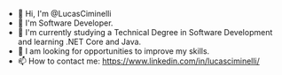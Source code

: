 - 👋 Hi, I'm @LucasCiminelli
- 👀 I'm Software Developer.
- 🌱 I'm currently studying a Technical Degree in Software Development and learning .NET Core and Java.
- 🧠 I am looking for opportunities to improve my skills.
- 📫 How to contact me: https://www.linkedin.com/in/lucasciminelli/

<!---
LucasCiminelli/LucasCiminelli is a ✨ special ✨ repository because its `README.md` (this file) appears on your GitHub profile.
You can click the Preview link to take a look at your changes.
--->
